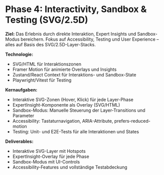 # Phase 4: Interactivity, Sandbox & Testing (SVG/2.5D)

**Ziel:** Das Erlebnis durch direkte Interaktion, Expert Insights und Sandbox-Modus bereichern. Fokus auf Accessibility, Testing und User Experience – alles auf Basis des SVG/2.5D-Layer-Stacks.

**Technologie:**
- SVG/HTML für Interaktionszonen
- Framer Motion für animierte Overlays und Insights
- Zustand/React Context für Interaktions- und Sandbox-State
- Playwright/Vitest für Testing

**Kernaufgaben:**
- Interaktive SVG-Zonen (Hover, Klick) für jede Layer-Phase
- ExpertInsight-Komponente als Overlay (SVG/HTML)
- Sandbox-Modus: Manuelle Steuerung der Layer-Transitions und Parameter
- Accessibility: Tastaturnavigation, ARIA-Attribute, prefers-reduced-motion
- Testing: Unit- und E2E-Tests für alle Interaktionen und States

**Deliverables:**
- Interaktive SVG-Layer mit Hotspots
- ExpertInsight-Overlay für jede Phase
- Sandbox-Modus mit UI-Controls
- Accessibility-Features und vollständige Testabdeckung